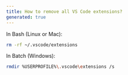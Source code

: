```yaml
---
title: How to remove all VS Code extensions?
generated: true
---
```

<div markdown="1" class="ans">
In Bash (Linux or Mac):

```bash
rm -rf ~/.vscode/extensions
```

In Batch (Windows):

```bash
rmdir %USERPROFILE%\.vscode\extensions /s
```
</div>
